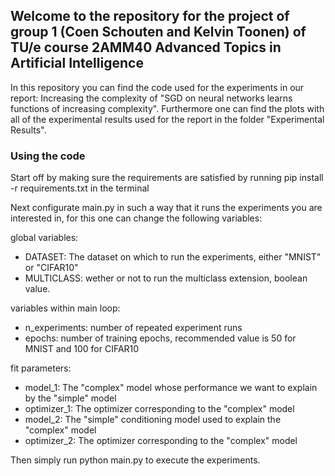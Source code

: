 ## Welcome to the repository for the project of group 1 (Coen Schouten and Kelvin Toonen) of TU/e course 2AMM40 Advanced Topics in Artificial Intelligence

In this repository you can find the code used for the experiments in our report: Increasing the complexity of "SGD on neural networks learns functions of increasing complexity". Furthermore one can find the plots with all of the experimental results used for the report in the folder "Experimental Results".

### Using the code
Start off by making sure the requirements are satisfied by running pip install -r requirements.txt in the terminal

Next configurate main.py in such a way that it runs the experiments you are interested in, for this one can change the following variables:

global variables:
- DATASET: The dataset on which to run the experiments, either "MNIST" or "CIFAR10"
- MULTICLASS: wether or not to run the multiclass extension, boolean value.

variables within main loop:
- n_experiments: number of repeated experiment runs
- epochs: number of training epochs, recommended value is 50 for MNIST and 100 for CIFAR10

fit parameters:
- model_1: The "complex" model whose performance we want to explain by the "simple" model
- optimizer_1: The optimizer corresponding to the "complex" model
- model_2: The "simple" conditioning model used to explain the "complex" model
- optimizer_2: The optimizer corresponding to the "complex" model

Then simply run python main.py to execute the experiments.